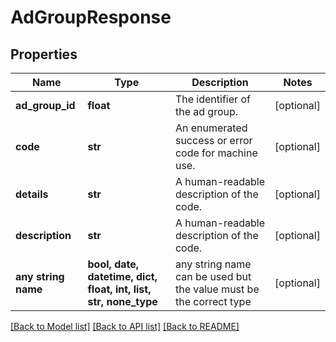 # AdGroupResponse


## Properties
Name | Type | Description | Notes
------------ | ------------- | ------------- | -------------
**ad_group_id** | **float** | The identifier of the ad group. | [optional] 
**code** | **str** | An enumerated success or error code for machine use. | [optional] 
**details** | **str** | A human-readable description of the code. | [optional] 
**description** | **str** | A human-readable description of the code. | [optional] 
**any string name** | **bool, date, datetime, dict, float, int, list, str, none_type** | any string name can be used but the value must be the correct type | [optional]

[[Back to Model list]](../README.md#documentation-for-models) [[Back to API list]](../README.md#documentation-for-api-endpoints) [[Back to README]](../README.md)


